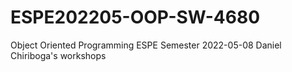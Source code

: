 # ESPE202205-OOP-SW-4680
Object Oriented Programming ESPE Semester 2022-05-08
Daniel Chiriboga's workshops
